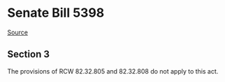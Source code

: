 # Senate Bill 5398

[Source](http://lawfilesext.leg.wa.gov/biennium/2021-22/Xml/Bills/Senate%20Bills/5398.xml)
## Section 3
The provisions of RCW 82.32.805 and 82.32.808 do not apply to this act.
